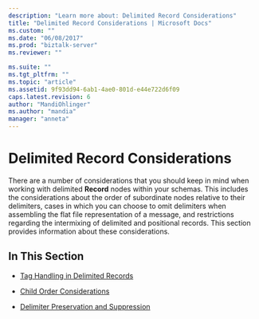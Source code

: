 ```yaml
---
description: "Learn more about: Delimited Record Considerations"
title: "Delimited Record Considerations | Microsoft Docs"
ms.custom: ""
ms.date: "06/08/2017"
ms.prod: "biztalk-server"
ms.reviewer: ""

ms.suite: ""
ms.tgt_pltfrm: ""
ms.topic: "article"
ms.assetid: 9f93dd94-6ab1-4ae0-801d-e44e722d6f09
caps.latest.revision: 6
author: "MandiOhlinger"
ms.author: "mandia"
manager: "anneta"
---
```

# Delimited Record Considerations
There are a number of considerations that you should keep in mind when working with delimited **Record** nodes within your schemas. This includes the considerations about the order of subordinate nodes relative to their delimiters, cases in which you can choose to omit delimiters when assembling the flat file representation of a message, and restrictions regarding the intermixing of delimited and positional records. This section provides information about these considerations.  
  
## In This Section  
  
-   [Tag Handling in Delimited Records](../core/tag-handling-in-delimited-records.md)  
  
-   [Child Order Considerations](../core/child-order-considerations.md)  
  
-   [Delimiter Preservation and Suppression](../core/delimiter-preservation-and-suppression.md)
